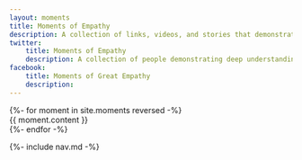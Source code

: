 ```yaml
---
layout: moments
title: Moments of Empathy
description: A collection of links, videos, and stories that demonstrate the profound impact of empathy. 
twitter:
    title: Moments of Empathy
    description: A collection of people demonstrating deep understanding 
facebook:
    title: Moments of Great Empathy
    description: 
---
```



<div>
    {%- for moment in site.moments reversed -%} 
    <div class="moment item {{ moment.type }}">{{ moment.content }} </div>
    {%- endfor -%}
</div>

{%- include nav.md -%}